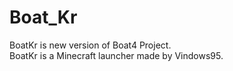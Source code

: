 # Boat_Kr
BoatKr is new version of Boat4 Project.  
BoatKr is a Minecraft launcher made by Vindows95.
